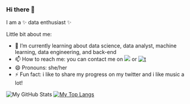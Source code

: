 ### Hi there 👋


I am a ✨ data enthusiast ✨

Little bit about me:

- 🌱 I’m currently learning about data science, data analyst, machine learning, data engineering, and back-end
- 📫 How to reach me: you can contact me on [![](https://img.shields.io/badge/LinkedIn-0077B5?style=for-the-badge&logo=linkedin&logoColor=white)](https://www.linkedin.com/in/sitifatimatuzzahro/) or [![t](https://img.shields.io/badge/Twitter-1DA1F2?style=for-the-badge&logo=twitter&logoColor=white)](https://twitter.com/sfxxzzh)
- 😄 Pronouns: she/her
- ⚡ Fun fact: i like to share my progress on my twitter and i like music a lot!


![My GitHub Stats](https://github-readme-stats.vercel.app/api?username=sitifatim&show_icons=true&theme=dark&count_private=True&line_height=20) [![My Top Langs](https://github-readme-stats.vercel.app/api/top-langs/?username=sitifatim&count_private=True&layout=compact&theme=dark)](https://github.com/sitifatim/github-readme-stats)

